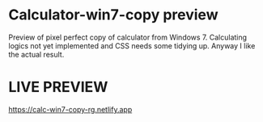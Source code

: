 # Calculator-win7-copy preview

Preview of pixel perfect copy of calculator from Windows 7. 
Calculating logics not yet implemented and CSS needs some tidying up. Anyway I like the actual result.

# LIVE PREVIEW

https://calc-win7-copy-rg.netlify.app
